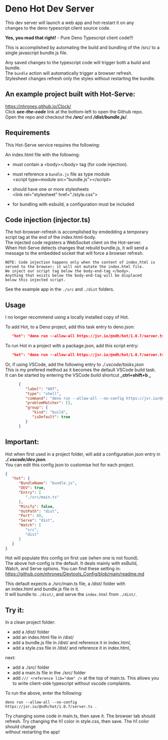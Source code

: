 # Deno Hot Dev Server

This dev server will launch a web app and hot-restart it on any\
changes to the deno typescript client source code.

**Yes, you read that right!** - Pure Deno Typescript client code!!!

This is accomplished by automating the build and bundling of the /src/ to a
single javascript bundle.js file.

Any saved changes to the typescript code will trigger both a build and bundle.\
The `bundle` action will automatically trigger a browser refresh.\
Stylesheet changes refresh only the styles without restarting the bundle.

## An example project built with Hot-Serve: 
https://nhrones.github.io/Clock/   
Click **_see-the-code_** link at the bottom-left to open the Github repo.   
Open the repo and checkout the **_/src/_** and **_/dist/bundle.js/_**.

## Requirements

This Hot-Serve service requires the following:

An index.html file with the following:

- must contain a \<body\>\</body\> tag (for code injection).

- must reference a `bundle.js` file as type module\
  \<script type=module src="bundle.js"\>\</script\>

- should have one or more stylesheets\
  \<link rel="stylesheet" href="./style.css"\>

- for bundling with esbuild, a configuration must be included


## Code injection (injector.ts)

The hot-browser-refresh is accomplished by emdedding a temporary\
script tag at the end of the index.html-body.\
The injected code registers a WebSocket client on the Hot-server.\
When Hot-Serve detects changes that rebuild bundle.js, it will send a\
message to the embedded socket that will force a browser refresh.

```
NOTE: Code injection happens only when the content of index.html is     
served to the browser; it will not mutate the index.html file.
We inject our script tag below the body-end-tag </body>.
Anything that exists below the body-end-tag will be displaced    
below this injected script.
```

See the example app in the `./src` and `./dist` folders.   

## Usage
I no longer recommend using a locally installed copy of Hot.   

To add Hot, to a Deno project, add this task entry to deno.json:
```json
   "hot": "deno run --allow-all https://jsr.io/@ndh/hot/1.0.7/server.ts"
```
To run Hot in a project with a package.json, add this script entry:
```json
   "hot": "deno run --allow-all https://jsr.io/@ndh/hot/1.0.7/server.ts"
```
Or, if using VSCode, add the following entry to _./.vscode/tasks.json_    
This is my prefered method as it becomes the default VSCode build task.     
It can be started by entering the VSCode _build_ shortcut **_ctrl+shift+b _**  
```json
      {
         "label": "HOT",
         "type": "shell",
         "command": "deno run --allow-all --no-config https://jsr.io/@ndh/hot/1.0.7/server.ts .",
         "problemMatcher": [],
         "group": {
            "kind": "build",
            "isDefault": true
         }
      }
```

## Important:

Hot when first used in a project folder, will add a configuration json entry in
**_./.vscode/dev.json_**.   
You can edit this config json to customise hot for each project.

```json
{
   "hot": {
      "BundleName": "bundle.js",
      "DEV": true,
      "Entry": [
         "./src/main.ts"
      ],
      "Minify": false,
      "OutPath": "dist",
      "Port": 80,
      "Serve": "dist",
      "Watch": [
         "src",
         "dist"
      ]
   }
}
```
Hot will populate this config on first use (when one is not found).    
The above hot-config is the default. It deals mainly with esBuild,    
Watch, and Serve options. You can find these setting in:
https://github.com/nhrones/Devtools_Config/blob/main/readme.md

This default expects a ./src/main.ts file, a /dist/ folder with   
an index.html and bundle.js file in it.    
It will bundle to `./dist/`, and serve the `index.html` from `./dist/`.

## Try it:
In a clean project folder: 
  - add a /dist/ folder 
  - add an index.html file in /dist/  
  - add a bundle.js file in /dist/ and reference it in index.html,
  - add a style.css file in /dist/ and reference it in index.html,   

next:
  - add a ./src/ folder
  - add a main.ts file in the ./src/ folder   
  - add `/// <reference lib="dom" />` at the top of main.ts. This allows you to write client-side typescript without vscode complaints.   

To run the above, enter the following:
``` 
deno run --allow-all --no-config https://jsr.io/@ndh/hot/1.0.7/server.ts .
```
Try changing some code in main.ts, then save it. The browser tab should refresh.
Try changing the h1 color in style.css, then save. The h1 color should change\
without restarting the app!
